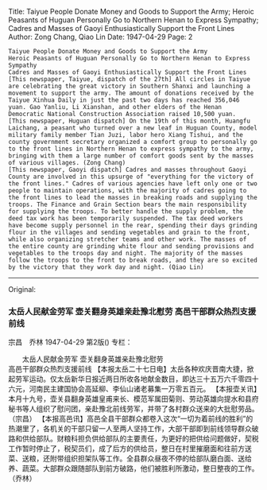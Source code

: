 Title: Taiyue People Donate Money and Goods to Support the Army; Heroic Peasants of Huguan Personally Go to Northern Henan to Express Sympathy; Cadres and Masses of Gaoyi Enthusiastically Support the Front Lines
Author: Zong Chang, Qiao Lin
Date: 1947-04-29
Page: 2

    Taiyue People Donate Money and Goods to Support the Army
    Heroic Peasants of Huguan Personally Go to Northern Henan to Express Sympathy
    Cadres and Masses of Gaoyi Enthusiastically Support the Front Lines
    [This newspaper, Taiyue, dispatch of the 27th] All circles in Taiyue are celebrating the great victory in Southern Shanxi and launching a movement to support the army. The amount of donations received by the Taiyue Xinhua Daily in just the past two days has reached 356,046 yuan. Gao Yanliu, Li Xianshan, and other elders of the Henan Democratic National Construction Association raised 10,500 yuan.
    [This newspaper, Huguan dispatch] On the 19th of this month, Huangfu Laichang, a peasant who turned over a new leaf in Huguan County, model military family member Tian Juzi, labor hero Xiang Tishui, and the county government secretary organized a comfort group to personally go to the front lines in Northern Henan to express sympathy to the army, bringing with them a large number of comfort goods sent by the masses of various villages. (Zong Chang)
    [This newspaper, Gaoyi dispatch] Cadres and masses throughout Gaoyi County are involved in this upsurge of "everything for the victory of the front lines." Cadres of various agencies have left only one or two people to maintain operations, with the majority of cadres going to the front lines to lead the masses in breaking roads and supplying the troops. The Finance and Grain Section bears the main responsibility for supplying the troops. To better handle the supply problem, the deed tax work has been temporarily suspended. The tax deed workers have become supply personnel in the rear, spending their days grinding flour in the villages and sending vegetables and grain to the front, while also organizing stretcher teams and other work. The masses of the entire county are grinding white flour and sending provisions and vegetables to the troops day and night. The majority of the masses follow the troops to the front to break roads, and they are so excited by the victory that they work day and night. (Qiao Lin)



<hr /> 

Original: 


### 太岳人民献金劳军  壶关翻身英雄亲赴豫北慰劳  高邑干部群众热烈支援前线
宗昌　乔林
1947-04-29
第2版()
专栏：

　　太岳人民献金劳军
    壶关翻身英雄亲赴豫北慰劳     
    高邑干部群众热烈支援前线
    【本报太岳二十七日电】太岳各种欢庆晋南大捷，掀起劳军运动。仅太岳新华日报近两日所收各地献金数目，即达三十五万六千零四十六元，河南民主建国协会高延柳、李仙山诸老募集一万零五百元。
    【本报壶关讯】本月十九号，壶关县翻身英雄皇甫来长、模范军属田菊则、劳动英雄向提水和县府秘书等人组织了慰问团，亲赴豫北前线劳军，并带了各村群众送来的大批慰劳品。（宗昌）
    【本报高邑讯】高邑全县干部群众都卷入这次“一切为着前线的胜利”的热潮里了，各机关的干部只留一人至两人坚持工作，大部干部即到前线领导群众破路和供给部队。财粮科担负供给部队的主要责任，为更好的把供给问题做好，契税工作暂时停止了，税契员们，成了后方的供给员，整日在村里摧磨面和往前方送菜、送粮，还附带组织担架队等工作。全县群众昼夜不停的给部队磨白面、送给养、蔬菜。大部群众跟随部队到前方破路，他们被胜利所激动，整日整夜的工作。（乔林）
